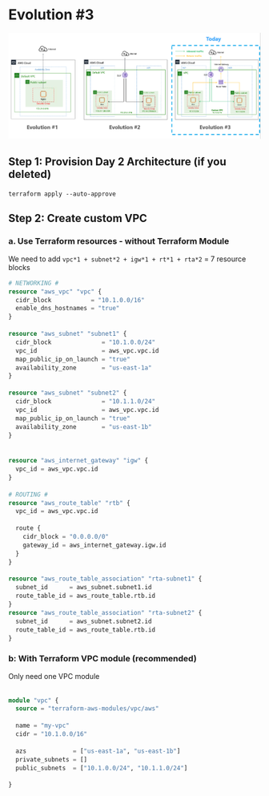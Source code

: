 # Evolution #3 

![day3](../img/arch-day3.png)

## Step 1: Provision Day 2 Architecture (if you deleted)

`terraform apply --auto-approve`

## Step 2: Create custom VPC

### a. Use Terraform resources - without Terraform Module

We need to add `vpc*1 + subnet*2 + igw*1 + rt*1 + rta*2` = 7 resource blocks

```terraform
# NETWORKING #
resource "aws_vpc" "vpc" {
  cidr_block           = "10.1.0.0/16"
  enable_dns_hostnames = "true"
}

resource "aws_subnet" "subnet1" {
  cidr_block              = "10.1.0.0/24"
  vpc_id                  = aws_vpc.vpc.id
  map_public_ip_on_launch = "true"
  availability_zone       = "us-east-1a"
}

resource "aws_subnet" "subnet2" {
  cidr_block              = "10.1.1.0/24"
  vpc_id                  = aws_vpc.vpc.id
  map_public_ip_on_launch = "true"
  availability_zone       = "us-east-1b"
}


resource "aws_internet_gateway" "igw" {
  vpc_id = aws_vpc.vpc.id
}

# ROUTING #
resource "aws_route_table" "rtb" {
  vpc_id = aws_vpc.vpc.id

  route {
    cidr_block = "0.0.0.0/0"
    gateway_id = aws_internet_gateway.igw.id
  }
}

resource "aws_route_table_association" "rta-subnet1" {
  subnet_id      = aws_subnet.subnet1.id
  route_table_id = aws_route_table.rtb.id
}
resource "aws_route_table_association" "rta-subnet2" {
  subnet_id      = aws_subnet.subnet2.id
  route_table_id = aws_route_table.rtb.id
}
```

### b: With Terraform VPC module (recommended)

Only need one VPC module

```terraform

module "vpc" {
  source = "terraform-aws-modules/vpc/aws"

  name = "my-vpc"
  cidr = "10.1.0.0/16"

  azs             = ["us-east-1a", "us-east-1b"]
  private_subnets = []
  public_subnets  = ["10.1.0.0/24", "10.1.1.0/24"]

}
```



